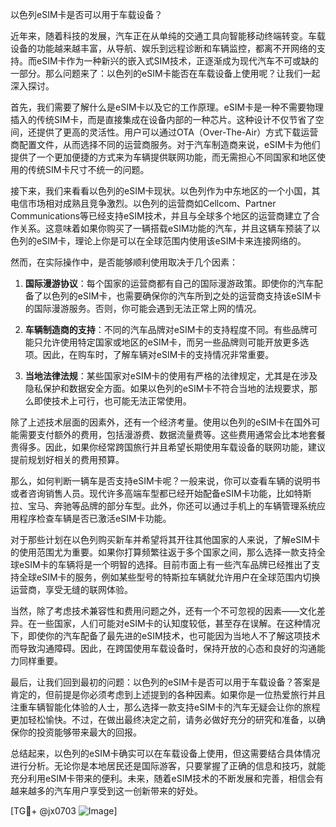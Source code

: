 以色列eSIM卡是否可以用于车载设备？

近年来，随着科技的发展，汽车正在从单纯的交通工具向智能移动终端转变。车载设备的功能越来越丰富，从导航、娱乐到远程诊断和车辆监控，都离不开网络的支持。而eSIM卡作为一种新兴的嵌入式SIM技术，正逐渐成为现代汽车不可或缺的一部分。那么问题来了：以色列的eSIM卡能否在车载设备上使用呢？让我们一起深入探讨。

首先，我们需要了解什么是eSIM卡以及它的工作原理。eSIM卡是一种不需要物理插入的传统SIM卡，而是直接集成在设备内部的一种芯片。这种设计不仅节省了空间，还提供了更高的灵活性。用户可以通过OTA（Over-The-Air）方式下载运营商配置文件，从而选择不同的运营商服务。对于汽车制造商来说，eSIM卡为他们提供了一个更加便捷的方式来为车辆提供联网功能，而无需担心不同国家和地区使用的传统SIM卡尺寸不统一的问题。

接下来，我们来看看以色列的eSIM卡现状。以色列作为中东地区的一个小国，其电信市场相对成熟且竞争激烈。以色列的运营商如Cellcom、Partner Communications等已经支持eSIM技术，并且与全球多个地区的运营商建立了合作关系。这意味着如果你购买了一辆搭载eSIM功能的汽车，并且这辆车预装了以色列的eSIM卡，理论上你是可以在全球范围内使用该eSIM卡来连接网络的。

然而，在实际操作中，是否能够顺利使用取决于几个因素：

1. **国际漫游协议**：每个国家的运营商都有自己的国际漫游政策。即使你的汽车配备了以色列的eSIM卡，也需要确保你的汽车所到之处的运营商支持该eSIM卡的国际漫游服务。否则，你可能会遇到无法正常上网的情况。

2. **车辆制造商的支持**：不同的汽车品牌对eSIM卡的支持程度不同。有些品牌可能只允许使用特定国家或地区的eSIM卡，而另一些品牌则可能开放更多选项。因此，在购车时，了解车辆对eSIM卡的支持情况非常重要。

3. **当地法律法规**：某些国家对eSIM卡的使用有严格的法律规定，尤其是在涉及隐私保护和数据安全方面。如果以色列的eSIM卡不符合当地的法规要求，那么即使技术上可行，也可能无法正常使用。

除了上述技术层面的因素外，还有一个经济考量。使用以色列的eSIM卡在国外可能需要支付额外的费用，包括漫游费、数据流量费等。这些费用通常会比本地套餐贵得多。因此，如果你经常跨国旅行并且希望长期使用车载设备的联网功能，建议提前规划好相关的费用预算。

那么，如何判断一辆车是否支持eSIM卡呢？一般来说，你可以查看车辆的说明书或者咨询销售人员。现代许多高端车型都已经开始配备eSIM卡功能，比如特斯拉、宝马、奔驰等品牌的部分车型。此外，你还可以通过手机上的车辆管理系统应用程序检查车辆是否已激活eSIM卡功能。

对于那些计划在以色列购买新车并希望将其开往其他国家的人来说，了解eSIM卡的使用范围尤为重要。如果你打算频繁往返于多个国家之间，那么选择一款支持全球eSIM卡的车辆将是一个明智的选择。目前市面上有一些汽车品牌已经推出了支持全球eSIM卡的服务，例如某些型号的特斯拉车辆就允许用户在全球范围内切换运营商，享受无缝的联网体验。

当然，除了考虑技术兼容性和费用问题之外，还有一个不可忽视的因素——文化差异。在一些国家，人们可能对eSIM卡的认知度较低，甚至存在误解。在这种情况下，即使你的汽车配备了最先进的eSIM技术，也可能因为当地人不了解这项技术而导致沟通障碍。因此，在跨国使用车载设备时，保持开放的心态和良好的沟通能力同样重要。

最后，让我们回到最初的问题：以色列的eSIM卡是否可以用于车载设备？答案是肯定的，但前提是你必须考虑到上述提到的各种因素。如果你是一位热爱旅行并且注重车辆智能化体验的人士，那么选择一款支持eSIM卡的汽车无疑会让你的旅程更加轻松愉快。不过，在做出最终决定之前，请务必做好充分的研究和准备，以确保你的投资能够带来最大的回报。

总结起来，以色列的eSIM卡确实可以在车载设备上使用，但这需要结合具体情况进行分析。无论你是本地居民还是国际游客，只要掌握了正确的信息和技巧，就能充分利用eSIM卡带来的便利。未来，随着eSIM技术的不断发展和完善，相信会有越来越多的汽车用户享受到这一创新带来的好处。

[TG💪+ @jx0703 ![Image](https://github.com/user-attachments/assets/dbca1d08-cadb-493c-b0ec-ad6f7a83f270)]